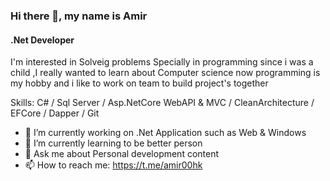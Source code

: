 ### Hi there 👋, my name is Amir
#### .Net Developer 
 I'm interested in Solveig problems Specially in programming since i was a child ,I really wanted to learn about Computer science 
now programming is my hobby and i like to work on team to build project's together 

Skills: C# / Sql Server / Asp.NetCore WebAPI & MVC / CleanArchitecture / EFCore / Dapper / Git

- 🔭 I’m currently working on .Net Application such as Web & Windows
- 🌱 I’m currently learning to be better person 
- 💬 Ask me about Personal development content 
- 📫 How to reach me: https://t.me/amir00hk 

<!--
[<img src='https://cdn.jsdelivr.net/npm/simple-icons@3.0.1/icons/github.svg' alt='github' height='40'>](https://github.com/AmirAsefiDev)  [<img src='https://cdn.jsdelivr.net/npm/simple-icons@3.0.1/icons/telegram.svg' alt='telegram' height='40'>](https://t.me/amir00hk)  

[![Top Langs](https://github-readme-stats.vercel.app/api/top-langs/?username=AmirAsefiDev)](https://github.com/anuraghazra/github-readme-stats)
-->
